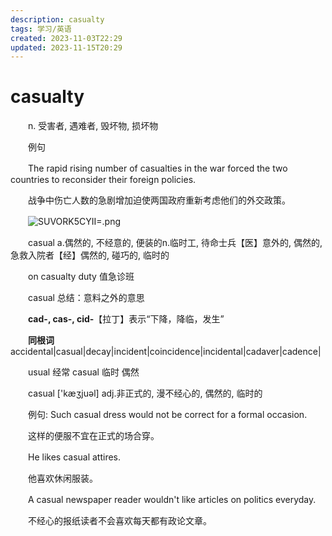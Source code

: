 ```yaml
---
description: casualty
tags: 学习/英语
created: 2023-11-03T22:29
updated: 2023-11-15T20:29
---
```

# casualty

　　n. 受害者, 遇难者, 毁坏物, 损坏物

　　例句

　　The rapid rising number of casualties in the war forced the two countries to reconsider their foreign policies.

　　战争中伤亡人数的急剧增加迫使两国政府重新考虑他们的外交政策。

　　![SUVORK5CYII=.png](image1-20230708221749-s58iuvl.png)

　　casual a.偶然的, 不经意的, 便装的n.临时工, 待命士兵【医】意外的, 偶然的, 急救入院者【经】偶然的, 碰巧的, 临时的

　　on casualty duty 值急诊班

　　casual 总结：意料之外的意思

　　**cad-, cas-, cid-**【拉丁】表示“下降，降临，发生”

　　**同根词**accidental\|casual\|decay\|incident\|coincidence\|incidental\|cadaver\|cadence\|

　　usual 经常 casual 临时 偶然

　　casual \['kæʒjuəl\] adj.非正式的, 漫不经心的, 偶然的, 临时的

　　例句: Such casual dress would not be correct for a formal occasion.

　　这样的便服不宜在正式的场合穿。

　　He likes casual attires.

　　他喜欢休闲服装。

　　A casual newspaper reader wouldn't like articles on politics everyday.

　　不经心的报纸读者不会喜欢每天都有政论文章。
